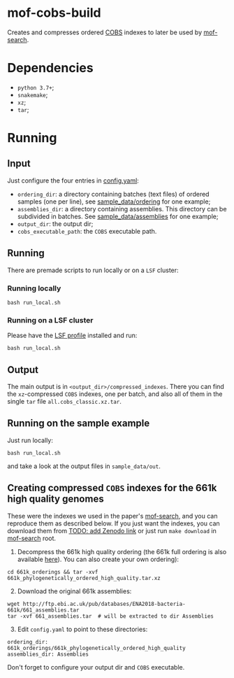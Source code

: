 # mof-cobs-build

Creates and compresses ordered [COBS](https://github.com/iqbal-lab-org/cobs) indexes to later be used by
[mof-search][1].

# Dependencies

* `python 3.7+`;
* `snakemake`;
* `xz`;
* `tar`;

# Running

## Input

Just configure the four entries in [config.yaml](config.yaml):
* `ordering_dir`: a directory containing batches (text files) of ordered samples (one per line),
see [sample_data/ordering](sample_data/ordering) for one example;
* `assemblies_dir`: a directory containing assemblies. This directory can be subdivided in batches.
See [sample_data/assemblies](sample_data/assemblies) for one example;
* `output_dir`: the output dir;
* `cobs_executable_path`: the `COBS` executable path.

## Running

There are premade scripts to run locally or on a `LSF` cluster:

### Running locally

```
bash run_local.sh
```

### Running on a LSF cluster

Please have the [LSF profile](https://github.com/Snakemake-Profiles/lsf) installed and run:

```
bash run_local.sh
```

## Output

The main output is in `<output_dir>/compressed_indexes`. There you can find the `xz`-compressed `COBS` indexes, one
per batch, and also all of them in the single `tar` file `all.cobs_classic.xz.tar`.

## Running on the sample example

Just run locally:

```
bash run_local.sh
```

and take a look at the output files in `sample_data/out`.

## Creating compressed `COBS` indexes for the 661k high quality genomes

These were the indexes we used in the paper's [mof-search][1], and you can reproduce them as described below. If you
just want the indexes, you can download them from [TODO: add Zenodo link](zenodo) or just run `make download` in
[mof-search][1] root.

1. Decompress the 661k high quality ordering (the 661k full ordering is also available [here](661k_orderings/661k_phylogenetically_ordered.tar.xz)).
You can also create your own ordering):
```
cd 661k_orderings && tar -xvf 661k_phylogenetically_ordered_high_quality.tar.xz
```

2. Download the original 661k assemblies:

```
wget http://ftp.ebi.ac.uk/pub/databases/ENA2018-bacteria-661k/661_assemblies.tar
tar -xvf 661_assemblies.tar  # will be extracted to dir Assemblies
```

3. Edit `config.yaml` to point to these directories:
```
ordering_dir: 661k_orderings/661k_phylogenetically_ordered_high_quality
assemblies_dir: Assemblies
```
Don't forget to configure your output dir and `COBS` executable.

[1]: https://github.com/karel-brinda/mof-search
